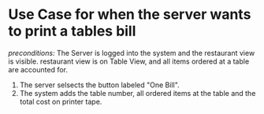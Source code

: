 # Use Case for when the server wants to print a tables bill
*preconditions:* The Server is logged into the system and the restaurant view is visible. restaurant view is on Table View, and all items ordered at a table are accounted for.
1. The server selsects the button labeled "One Bill".
2. The system adds the table number, all ordered items at the table and the total cost on printer tape.
